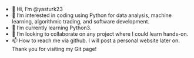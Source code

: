 - 👋 Hi, I’m @yasturk23
- 👀 I’m interested in coding using Python for data analysis, machine learning, algorithmic trading, and software development. 
- 🌱 I’m currently learning Python3. 
- 💞️ I’m looking to collaborate on any project where I could learn hands-on.
- 📫 How to reach me via github. I will post a personal website later on. 
Thank you for visiting my Git page!

<!---
yasturk23/yasturk23 is a ✨ special ✨ repository because its `README.md` (this file) appears on your GitHub profile.
You can click the Preview link to take a look at your changes.
--->
